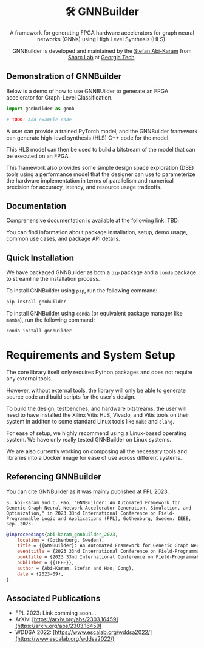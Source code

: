 
<div>
    <h1 align="center">🛠️ GNNBuilder</h1>
    <p align="center">
    A framework for generating FPGA hardware accelerators for graph neural networks (GNNs) using High Level Synthesis (HLS).
    </p>
    <p align="center">
    GNNBuilder is developed and maintained by the <a href="https://stefanabikaram.com/">Stefan Abi-Karam</a> from <a href="https://sharclab.ece.gatech.edu/">Sharc Lab</a> at <a href="https://www.gatech.edu/">Georgia Tech</a>.
    </p>
</div>

## Demonstration of GNNBuilder

Below is a demo of how to use GNNBUilder to generate an FPGA accelerator for Graph-Level Classification.

```python
import gnnbuilder as gnnb

# TODO: Add example code
```

A user can provide a trained PyTorch model, and the GNNBuilder framework can generate high-level synthesis (HLS) C++ code for the model.

This HLS model can then be used to build a bitstream of the model that can be executed on an FPGA.

This framework also provides some simple design space exploration (DSE) tools using a performance model that the designer can use to parameterize the hardware implementation in terms of parallelism and numerical precision for accuracy, latency, and resource usage tradeoffs.

## Documentation

Comprehensive documentation is available at the following link: TBD.

You can find information about package installation, setup, demo usage, common use cases, and package API details.

## Quick Installation

We have packaged GNNBuilder as both a `pip` package and a `conda` package to streamline the installation process.

To install GNNBuilder using `pip`, run the following command:

```bash
pip install gnnbuilder
```

To install GNNBuilder using `conda` (or equivalent package manager like `mamba`), run the following command:

```bash
conda install gnnbuilder
```

# Requirements and System Setup

The core library itself only requires Python packages and does not require any external tools.

However, without external tools, the library will only be able to generate source code and build scripts for the user's design.

To build the design, testbenches, and hardware bitstreams, the user will need to have installed the Xilinx Vitis HLS, Vivado, and Vitis tools on their system in additon to some standard Linux tools like `make` and `clang`.

For ease of setup, we highly recommend using a Linux-based operating system. We have only really tested GNNBuilder on Linux systems.

We are also currently working on composing all the necessary tools and libraries into a Docker image for ease of use across different systems.

## Referencing GNNBuilder

You can cite GNNBuilder as it was mainly published at FPL 2023.

```text
S. Abi-Karam and C. Hao, "GNNBuilder: An Automated Framework for Generic Graph Neural Network Accelerator Generation, Simulation, and Optimization," in 2023 33nd International Conference on Field-Programmable Logic and Applications (FPL), Gothenburg, Sweden: IEEE, Sep. 2023.
```

```bibtex
@inproceedings{abi-karam_gnnbuilder_2023,
    location = {Gothenburg, Sweden},
    title = {{GNNBuilder}: An Automated Framework for Generic Graph Neural Network Accelerator Generation, Simulation, and Optimization},
    eventtitle = {2023 33nd International Conference on Field-Programmable Logic and Applications ({FPL})},
    booktitle = {2023 33nd International Conference on Field-Programmable Logic and Applications ({FPL})},
    publisher = {{IEEE}},
    author = {Abi-Karam, Stefan and Hao, Cong},
    date = {2023-09},
}
```

## Associated Publications

- FPL 2023: Link comming soon...
- ArXiv: [https://arxiv.org/abs/2303.16459](https://arxiv.org/abs/2303.16459)
- WDDSA 2022: [https://www.escalab.org/wddsa2022/](https://www.escalab.org/wddsa2022/)
